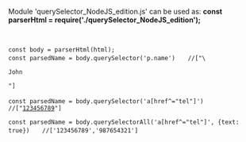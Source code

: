 <p>Module 'querySelector_NodeJS_edition.js' can be used as:
  <b>const parserHtml = require('./querySelector_NodeJS_edition');</b>
</p>
<br>
<p>
<code>const body = parserHtml(html);</code><br>
<code>const parsedName = body.querySelector('p.name')</code>
  <code>   //["\<p class='name'>John</p>"]</code>
</p>
<p>
<code>const parsedName = body.querySelector('a[href^="tel"]')</code>
  <code>   //["<a href='tel:123456789'>123456789</a>"]</code>
</p>
<p>
<code>const parsedName = body.querySelectorAll('a[href^="tel"]', {text: true})</code>
<code>   //['123456789','987654321']</code><br><br> </code>
</p>
